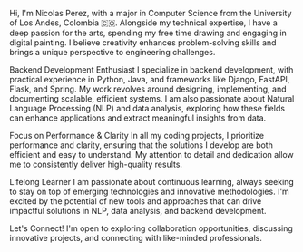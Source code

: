 Hi, I'm Nicolas Perez, with a major in Computer Science from the University of Los Andes, Colombia 🇨🇴. Alongside my technical expertise, I have a deep passion for the arts, spending my free time drawing and engaging in digital painting. I believe creativity enhances problem-solving skills and brings a unique perspective to engineering challenges.

Backend Development Enthusiast
I specialize in backend development, with practical experience in Python, Java, and frameworks like Django, FastAPI, Flask, and Spring. My work revolves around designing, implementing, and documenting scalable, efficient systems. I am also passionate about Natural Language Processing (NLP) and data analysis, exploring how these fields can enhance applications and extract meaningful insights from data.

Focus on Performance & Clarity
In all my coding projects, I prioritize performance and clarity, ensuring that the solutions I develop are both efficient and easy to understand. My attention to detail and dedication allow me to consistently deliver high-quality results.

Lifelong Learner
I am passionate about continuous learning, always seeking to stay on top of emerging technologies and innovative methodologies. I'm excited by the potential of new tools and approaches that can drive impactful solutions in NLP, data analysis, and backend development.

Let's Connect!
I'm open to exploring collaboration opportunities, discussing innovative projects, and connecting with like-minded professionals.
